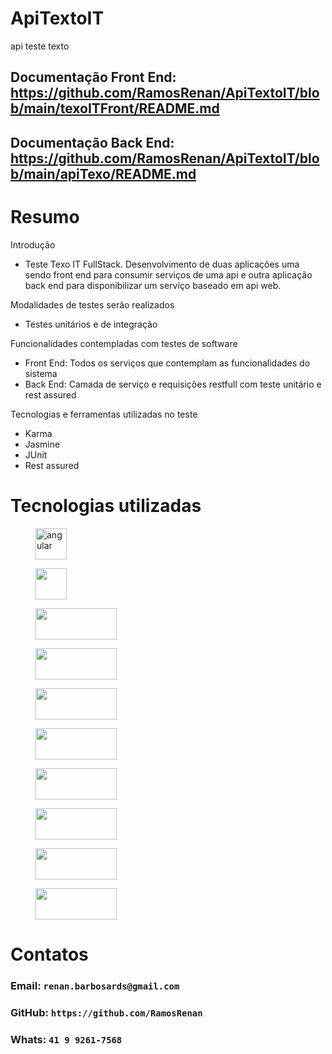 # ApiTextoIT
api teste texto

## Documentação Front End: https://github.com/RamosRenan/ApiTextoIT/blob/main/texoITFront/README.md
## Documentação Back End: https://github.com/RamosRenan/ApiTextoIT/blob/main/apiTexo/README.md

# Resumo

Introdução
- Teste Texo IT FullStack. Desenvolvimento de duas aplicações uma sendo front end para consumir
serviços de uma api e outra aplicação back end para disponibilizar um serviço baseado em api web. 

Modalidades de testes serão realizados
- Testes unitários e de integração

Funcionalidades contempladas com testes de software 
- Front End: Todos os serviços que contemplam as funcionalidades do sistema
- Back End: Camada de serviço e requisições restfull com teste unitário e rest assured 

Tecnologias e ferramentas utilizadas no teste
- Karma
- Jasmine
- JUnit
- Rest assured

# Tecnologias utilizadas
<figure>
    <img src="https://github.com/RamosRenan/ApiTextoIT/assets/33878976/c2da1399-f080-4a87-bf11-9f7eea4932ba"
         alt="angular" width="50" height="50">
</figure>

<figure>
    <img src="https://github.com/RamosRenan/ApiTextoIT/assets/33878976/0ca0de2a-4e07-4f37-8df9-2dc0e1ddceb8"
         alt="" width="50" height="50">
</figure>

<figure>
    <img src="https://github.com/RamosRenan/ApiTextoIT/assets/33878976/d4265957-654f-4974-99d0-b56947c93685"
         alt="" width="130" height="50">
</figure>

<figure>
    <img src="https://github.com/RamosRenan/ApiTextoIT/assets/33878976/c60f3e9b-4c18-4d56-a079-59f2b3901ba8"
         alt="" width="130" height="50">
</figure>

<figure>
    <img src="https://github.com/RamosRenan/ApiTextoIT/assets/33878976/843c1a43-6447-4d6f-b807-202eada549d0"
         alt="" width="130" height="50">
</figure>

<figure>
    <img src="https://github.com/RamosRenan/ApiTextoIT/assets/33878976/5dd30116-c004-4ca2-add7-b443be1dad62"
         alt="" width="130" height="50">
</figure>

<figure>
    <img src="https://github.com/RamosRenan/ApiTextoIT/assets/33878976/4e7e41f8-5cff-4e03-8f79-9929053ead0d"
         alt="" width="130" height="50">
</figure>

<figure>
    <img src="https://github.com/RamosRenan/ApiTextoIT/assets/33878976/fba04284-ae7d-4399-ac23-9d4e64ddc567"
         alt="" width="130" height="50">
</figure>

<figure>
    <img src="https://github.com/RamosRenan/ApiTextoIT/assets/33878976/b18315ad-f6c0-4798-8559-b58db029b1c1"
         alt="" width="130" height="50">
</figure>

<figure>
    <img src="https://github.com/RamosRenan/ApiTextoIT/assets/33878976/f1f862b2-eaad-4bce-b735-9ddc12acff18"
         alt="" width="130" height="50">
</figure>

# Contatos
### Email:  `renan.barbosards@gmail.com`
### GitHub: `https://github.com/RamosRenan`
### Whats:  `41 9 9261-7568`

